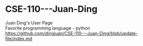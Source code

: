 # CSE-110---Juan-Ding
Juan Ding's User Page<br />
Favorite programming language - python<br />
https://github.com/dingjuan/CSE-110---Juan-Ding/blob/update-file/index.md